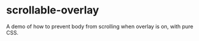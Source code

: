 # scrollable-overlay
A demo of how to prevent body from scrolling when overlay is on, with pure CSS.
